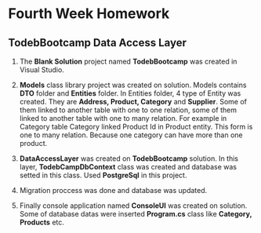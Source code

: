 ﻿# Fourth Week Homework
## TodebBootcamp Data Access Layer 

1. The **Blank Solution** project named **TodebBootcamp** was created in Visual Studio.

2. **Models** class library project was created on solution. Models contains **DTO** folder and **Entities** folder. In Entities folder, 4 type of Entity was created. They are **Address, Product, Category** and **Supplier**. Some of them linked to another table with one to one relation, some of them linked to another table with one to many relation. For example in Category table Category linked Product Id in Product entity. This form is one to many relation. Because one category can have more than one product.

3. **DataAccessLayer** was created on **TodebBootcamp** solution. In this layer, **TodebCampDbContext** class was created and database was setted in this class. Used **PostgreSql** in this project.

4. Migration proccess was done and database was updated.

5. Finally console application named **ConsoleUI** was created on solution. Some of database datas were inserted **Program.cs** class like **Category, Products** etc.
